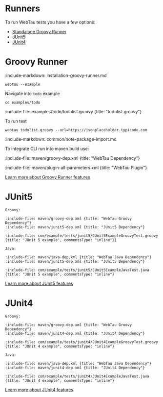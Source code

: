 # Runners 

To run WebTau tests you have a few options:
* [Standalone Groovy Runner](#groovy-runner)
* [JUnit5](#junit5)
* [JUnit4](#junit4)

# Groovy Runner

:include-markdown: installation-groovy-runner.md

```cli
webtau --example
```

Navigate into `todo` example

```cli
cd examples/todo
```

:include-file: examples/todo/todolist.groovy {title: "todolist.groovy"}

To run test

```cli {paramsToHighlight: "url"}
webtau todolist.groovy --url=https://jsonplaceholder.typicode.com 
```

:include-markdown: common/note-package-import.md

To integrate CLI run into maven build use:  

:include-file: maven/groovy-dep.xml {title: "WebTau Dependency"}

:include-file: maven/plugin-all-parameters.xml {title: "WebTau Plugin"}

[Learn more about Groovy Runner features](groovy-standalone-runner/introduction)

# JUnit5

```tabs
Groovy: 

:include-file: maven/groovy-dep.xml {title: "WebTau Groovy Dependency"}
:include-file: maven/junit5-dep.xml {title: "JUnit5 Dependency"}

:include-file: com/example/tests/junit5/JUnit5ExampleGroovyTest.groovy {title: "JUnit 5 example", commentsType: "inline"}}

Java: 

:include-file: maven/java-dep.xml {title: "WebTau Java Dependency"}
:include-file: maven/junit5-dep.xml {title: "JUnit5 Dependency"}

:include-file: com/example/tests/junit5/JUnit5ExampleJavaTest.java {title: "JUnit 5 example", commentsType: "inline"}
```

[Learn more about JUnit5 features](junit5/getting-started)
 
# JUnit4

```tabs
Groovy: 

:include-file: maven/groovy-dep.xml {title: "WebTau Groovy Dependency"}
:include-file: maven/junit4-dep.xml {title: "JUnit4 Dependency"}

:include-file: com/example/tests/junit4/JUnit4ExampleGroovyTest.groovy {title: "JUnit 4 example", commentsType: "inline"}

Java: 

:include-file: maven/java-dep.xml {title: "WebTau Java Dependency"}
:include-file: maven/junit4-dep.xml {title: "JUnit4 Dependency"}

:include-file: com/example/tests/junit4/JUnit4ExampleJavaTest.java {title: "JUnit 4 example", commentsType: "inline"}
```

[Learn more about JUnit4 features](junit5/JUnit-4)
